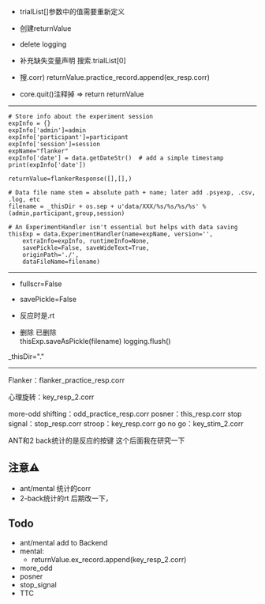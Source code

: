  - trialList[]参数中的值需要重新定义
 - 创建returnValue
 
 - delete logging
 - 补充缺失变量声明 搜索.trialList[0]
 - 搜.corr) returnValue.practice_record.append(ex_resp.corr)
 - core.quit()注释掉 => return returnValue
 - --------------------------------------------
    # Store info about the experiment session
    expInfo = {}
    expInfo['admin']=admin 
    expInfo['participant']=participant
    expInfo['session']=session
    expName="flanker"
    expInfo['date'] = data.getDateStr()  # add a simple timestamp
    print(expInfo['date'])
    
    returnValue=flankerResponse([],[],)

    # Data file name stem = absolute path + name; later add .psyexp, .csv, .log, etc
    filename = _thisDir + os.sep + u'data/XXX/%s/%s/%s/%s' % (admin,participant,group,session)

    # An ExperimentHandler isn't essential but helps with data saving
    thisExp = data.ExperimentHandler(name=expName, version='',
        extraInfo=expInfo, runtimeInfo=None,
        savePickle=False, saveWideText=True,
        originPath='./',
        dataFileName=filename)

----------------------------------------------

 - fullscr=False 
 - savePickle=False

 - 反应时是.rt

 - 删除  已删除  
    thisExp.saveAsPickle(filename)
    logging.flush()




_thisDir="."

-----------------------------------
Flanker：flanker_practice_resp.corr                                           

心理旋转：key_resp_2.corr

more-odd shifting：odd_practice_resp.corr
posner：this_resp.corr
stop signal：stop_resp.corr
stroop：key_resp.corr
go no go：key_stim_2.corr

ANT和2 back统计的是反应的按键 这个后面我在研究一下


## 注意⚠️
- ant/mental 统计的corr
- 2-back统计的rt 后期改一下，

## Todo
- ant/mental add to Backend
- mental:
  - returnValue.ex_record.append(key_resp_2.corr)
- more_odd
- posner
- stop_signal
- TTC